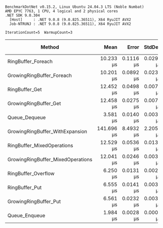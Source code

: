 ```

BenchmarkDotNet v0.15.2, Linux Ubuntu 24.04.3 LTS (Noble Numbat)
AMD EPYC 7763, 1 CPU, 4 logical and 2 physical cores
.NET SDK 9.0.304
  [Host]     : .NET 9.0.8 (9.0.825.36511), X64 RyuJIT AVX2
  Job-NTRUNJ : .NET 9.0.8 (9.0.825.36511), X64 RyuJIT AVX2

IterationCount=5  WarmupCount=3  

```
| Method                            | Mean       | Error     | StdDev    | Ratio | RatioSD | Gen0    | Gen1   | Allocated | Alloc Ratio |
|---------------------------------- |-----------:|----------:|----------:|------:|--------:|--------:|-------:|----------:|------------:|
| RingBuffer_Foreach                |  10.233 μs | 0.1116 μs | 0.0290 μs |  1.56 |    0.00 |  0.2441 |      - |    4096 B |          NA |
| GrowingRingBuffer_Foreach         |  10.201 μs | 0.0892 μs | 0.0232 μs |  1.56 |    0.00 |  0.2441 |      - |    4096 B |          NA |
| RingBuffer_Get                    |  12.452 μs | 0.0498 μs | 0.0077 μs |  1.90 |    0.00 |       - |      - |         - |          NA |
| GrowingRingBuffer_Get             |  12.458 μs | 0.0275 μs | 0.0071 μs |  1.90 |    0.00 |       - |      - |         - |          NA |
| Queue_Dequeue                     |   3.581 μs | 0.0140 μs | 0.0036 μs |  0.55 |    0.00 |       - |      - |         - |          NA |
| GrowingRingBuffer_WithExpansion   | 141.696 μs | 8.4932 μs | 2.2057 μs | 21.62 |    0.31 | 12.2070 | 0.2441 |  204480 B |          NA |
| RingBuffer_MixedOperations        |  12.529 μs | 0.0536 μs | 0.0139 μs |  1.91 |    0.00 |       - |      - |         - |          NA |
| GrowingRingBuffer_MixedOperations |  12.041 μs | 0.0246 μs | 0.0038 μs |  1.84 |    0.00 |       - |      - |         - |          NA |
| RingBuffer_Overflow               |   6.250 μs | 0.0131 μs | 0.0020 μs |  0.95 |    0.00 |       - |      - |         - |          NA |
| RingBuffer_Put                    |   6.555 μs | 0.0141 μs | 0.0036 μs |  1.00 |    0.00 |       - |      - |         - |          NA |
| GrowingRingBuffer_Put             |   6.561 μs | 0.0232 μs | 0.0036 μs |  1.00 |    0.00 |       - |      - |         - |          NA |
| Queue_Enqueue                     |   1.984 μs | 0.0028 μs | 0.0007 μs |  0.30 |    0.00 |       - |      - |         - |          NA |

